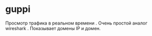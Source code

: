 # guppi
Просмотр трафика в реальном времени . Очень простой аналог wireshark . Показывает домены IP и домен.
